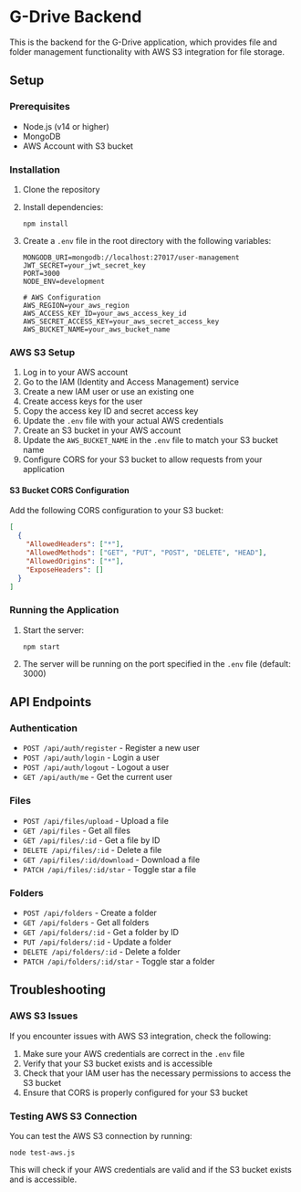 # G-Drive Backend

This is the backend for the G-Drive application, which provides file and folder management functionality with AWS S3 integration for file storage.

## Setup

### Prerequisites

- Node.js (v14 or higher)
- MongoDB
- AWS Account with S3 bucket

### Installation

1. Clone the repository
2. Install dependencies:
   ```
   npm install
   ```
3. Create a `.env` file in the root directory with the following variables:

   ```
   MONGODB_URI=mongodb://localhost:27017/user-management
   JWT_SECRET=your_jwt_secret_key
   PORT=3000
   NODE_ENV=development

   # AWS Configuration
   AWS_REGION=your_aws_region
   AWS_ACCESS_KEY_ID=your_aws_access_key_id
   AWS_SECRET_ACCESS_KEY=your_aws_secret_access_key
   AWS_BUCKET_NAME=your_aws_bucket_name
   ```

### AWS S3 Setup

1. Log in to your AWS account
2. Go to the IAM (Identity and Access Management) service
3. Create a new IAM user or use an existing one
4. Create access keys for the user
5. Copy the access key ID and secret access key
6. Update the `.env` file with your actual AWS credentials
7. Create an S3 bucket in your AWS account
8. Update the `AWS_BUCKET_NAME` in the `.env` file to match your S3 bucket name
9. Configure CORS for your S3 bucket to allow requests from your application

#### S3 Bucket CORS Configuration

Add the following CORS configuration to your S3 bucket:

```json
[
  {
    "AllowedHeaders": ["*"],
    "AllowedMethods": ["GET", "PUT", "POST", "DELETE", "HEAD"],
    "AllowedOrigins": ["*"],
    "ExposeHeaders": []
  }
]
```

### Running the Application

1. Start the server:
   ```
   npm start
   ```
2. The server will be running on the port specified in the `.env` file (default: 3000)

## API Endpoints

### Authentication

- `POST /api/auth/register` - Register a new user
- `POST /api/auth/login` - Login a user
- `POST /api/auth/logout` - Logout a user
- `GET /api/auth/me` - Get the current user

### Files

- `POST /api/files/upload` - Upload a file
- `GET /api/files` - Get all files
- `GET /api/files/:id` - Get a file by ID
- `DELETE /api/files/:id` - Delete a file
- `GET /api/files/:id/download` - Download a file
- `PATCH /api/files/:id/star` - Toggle star a file

### Folders

- `POST /api/folders` - Create a folder
- `GET /api/folders` - Get all folders
- `GET /api/folders/:id` - Get a folder by ID
- `PUT /api/folders/:id` - Update a folder
- `DELETE /api/folders/:id` - Delete a folder
- `PATCH /api/folders/:id/star` - Toggle star a folder

## Troubleshooting

### AWS S3 Issues

If you encounter issues with AWS S3 integration, check the following:

1. Make sure your AWS credentials are correct in the `.env` file
2. Verify that your S3 bucket exists and is accessible
3. Check that your IAM user has the necessary permissions to access the S3 bucket
4. Ensure that CORS is properly configured for your S3 bucket

### Testing AWS S3 Connection

You can test the AWS S3 connection by running:

```
node test-aws.js
```

This will check if your AWS credentials are valid and if the S3 bucket exists and is accessible.
